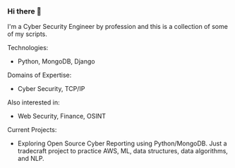 ### Hi there 👋

I'm a Cyber Security Engineer by profession and this is a collection of some of my scripts. 

Technologies:
 - Python, MongoDB, Django
 
Domains of Expertise:
  - Cyber Security, TCP/IP
  
Also interested in:
- Web Security, Finance, OSINT

Current Projects:
- Exploring Open Source Cyber Reporting using Python/MongoDB.  Just a tradecraft project to practice AWS, ML, data structures, data algorithms, and NLP.  

